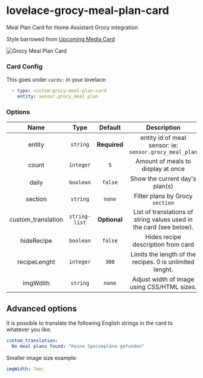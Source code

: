 # lovelace-grocy-meal-plan-card
 Meal Plan Card for Home Assistant Grocy integration
 
 Style barrowed from [Upcoming Media Card](https://github.com/custom-cards/upcoming-media-card)

<img src="./image.png" alt="Grocy Meal Plan Card">

### Card Config
This goes under `cards:` in your lovelace:
```yaml
  - type: custom:grocy-meal-plan-card
    entity: sensor.grocy_meal_plan
```

### Options
| Name | Type | Default | Description |
|:--:|:--:|:--:| :--: |
| entity | `string` | **Required** | entity id of meal sensor: ie: `sensor.grocy_meal_plan` |
| count | `integer` | `5` | Amount of meals to display at once |
| daily | `boolean` | `false` | Show the current day's plan(s) |
| section | `string` | `none` | Filter plans by Grocy `section` |
| custom_translation | `string-list` | **Optional** |  List of translations of string values used in the card (see below). |
| hideRecipe | `boolean` | `false` | Hides recipe description from card |
| recipeLenght | `integer` | `300` | Limits the length of the recipes. 0 is unlimited lenght. |
| imgWdith | `string` | `none` | Adjust width of image using CSS/HTML sizes. |

## Advanced options
It is possible to translate the following English strings in the card to whatever you like.

```yaml
custom_translation:
  No meal plans found: "Keine Speisepläne gefunden"
```

Smaller image size example:
```yaml
imgWidth: 7em;
```
